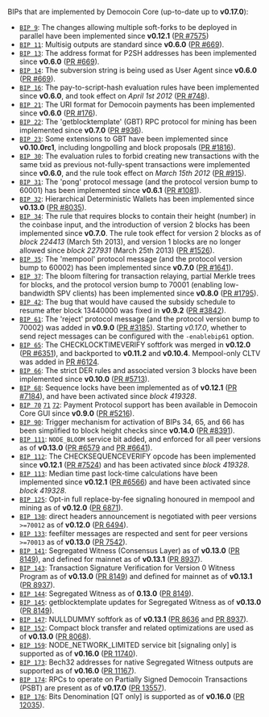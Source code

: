BIPs that are implemented by Democoin Core (up-to-date up to **v0.17.0**):

* [`BIP 9`](https://github.com/democoin/bips/blob/master/bip-0009.mediawiki): The changes allowing multiple soft-forks to be deployed in parallel have been implemented since **v0.12.1**  ([PR #7575](https://github.com/democoin/democoin/pull/7575))
* [`BIP 11`](https://github.com/democoin/bips/blob/master/bip-0011.mediawiki): Multisig outputs are standard since **v0.6.0** ([PR #669](https://github.com/democoin/democoin/pull/669)).
* [`BIP 13`](https://github.com/democoin/bips/blob/master/bip-0013.mediawiki): The address format for P2SH addresses has been implemented since **v0.6.0** ([PR #669](https://github.com/democoin/democoin/pull/669)).
* [`BIP 14`](https://github.com/democoin/bips/blob/master/bip-0014.mediawiki): The subversion string is being used as User Agent since **v0.6.0** ([PR #669](https://github.com/democoin/democoin/pull/669)).
* [`BIP 16`](https://github.com/democoin/bips/blob/master/bip-0016.mediawiki): The pay-to-script-hash evaluation rules have been implemented since **v0.6.0**, and took effect on *April 1st 2012* ([PR #748](https://github.com/democoin/democoin/pull/748)).
* [`BIP 21`](https://github.com/democoin/bips/blob/master/bip-0021.mediawiki): The URI format for Democoin payments has been implemented since **v0.6.0** ([PR #176](https://github.com/democoin/democoin/pull/176)).
* [`BIP 22`](https://github.com/democoin/bips/blob/master/bip-0022.mediawiki): The 'getblocktemplate' (GBT) RPC protocol for mining has been implemented since **v0.7.0** ([PR #936](https://github.com/democoin/democoin/pull/936)).
* [`BIP 23`](https://github.com/democoin/bips/blob/master/bip-0023.mediawiki): Some extensions to GBT have been implemented since **v0.10.0rc1**, including longpolling and block proposals ([PR #1816](https://github.com/democoin/democoin/pull/1816)).
* [`BIP 30`](https://github.com/democoin/bips/blob/master/bip-0030.mediawiki): The evaluation rules to forbid creating new transactions with the same txid as previous not-fully-spent transactions were implemented since **v0.6.0**, and the rule took effect on *March 15th 2012* ([PR #915](https://github.com/democoin/democoin/pull/915)).
* [`BIP 31`](https://github.com/democoin/bips/blob/master/bip-0031.mediawiki): The 'pong' protocol message (and the protocol version bump to 60001) has been implemented since **v0.6.1** ([PR #1081](https://github.com/democoin/democoin/pull/1081)).
* [`BIP 32`](https://github.com/democoin/bips/blob/master/bip-0032.mediawiki): Hierarchical Deterministic Wallets has been implemented since **v0.13.0** ([PR #8035](https://github.com/democoin/democoin/pull/8035)).
* [`BIP 34`](https://github.com/democoin/bips/blob/master/bip-0034.mediawiki): The rule that requires blocks to contain their height (number) in the coinbase input, and the introduction of version 2 blocks has been implemented since **v0.7.0**. The rule took effect for version 2 blocks as of *block 224413* (March 5th 2013), and version 1 blocks are no longer allowed since *block 227931* (March 25th 2013) ([PR #1526](https://github.com/democoin/democoin/pull/1526)).
* [`BIP 35`](https://github.com/democoin/bips/blob/master/bip-0035.mediawiki): The 'mempool' protocol message (and the protocol version bump to 60002) has been implemented since **v0.7.0** ([PR #1641](https://github.com/democoin/democoin/pull/1641)).
* [`BIP 37`](https://github.com/democoin/bips/blob/master/bip-0037.mediawiki): The bloom filtering for transaction relaying, partial Merkle trees for blocks, and the protocol version bump to 70001 (enabling low-bandwidth SPV clients) has been implemented since **v0.8.0** ([PR #1795](https://github.com/democoin/democoin/pull/1795)).
* [`BIP 42`](https://github.com/democoin/bips/blob/master/bip-0042.mediawiki): The bug that would have caused the subsidy schedule to resume after block 13440000 was fixed in **v0.9.2** ([PR #3842](https://github.com/democoin/democoin/pull/3842)).
* [`BIP 61`](https://github.com/democoin/bips/blob/master/bip-0061.mediawiki): The 'reject' protocol message (and the protocol version bump to 70002) was added in **v0.9.0** ([PR #3185](https://github.com/democoin/democoin/pull/3185)). Starting *v0.17.0*, whether to send reject messages can be configured with the `-enablebip61` option.
* [`BIP 65`](https://github.com/democoin/bips/blob/master/bip-0065.mediawiki): The CHECKLOCKTIMEVERIFY softfork was merged in **v0.12.0** ([PR #6351](https://github.com/democoin/democoin/pull/6351)), and backported to **v0.11.2** and **v0.10.4**. Mempool-only CLTV was added in [PR #6124](https://github.com/democoin/democoin/pull/6124).
* [`BIP 66`](https://github.com/democoin/bips/blob/master/bip-0066.mediawiki): The strict DER rules and associated version 3 blocks have been implemented since **v0.10.0** ([PR #5713](https://github.com/democoin/democoin/pull/5713)).
* [`BIP 68`](https://github.com/democoin/bips/blob/master/bip-0068.mediawiki): Sequence locks have been implemented as of **v0.12.1**  ([PR #7184](https://github.com/democoin/democoin/pull/7184)), and have been activated since *block 419328*.
* [`BIP 70`](https://github.com/democoin/bips/blob/master/bip-0070.mediawiki) [`71`](https://github.com/democoin/bips/blob/master/bip-0071.mediawiki) [`72`](https://github.com/democoin/bips/blob/master/bip-0072.mediawiki): Payment Protocol support has been available in Democoin Core GUI since **v0.9.0** ([PR #5216](https://github.com/democoin/democoin/pull/5216)).
* [`BIP 90`](https://github.com/democoin/bips/blob/master/bip-0090.mediawiki): Trigger mechanism for activation of BIPs 34, 65, and 66 has been simplified to block height checks since **v0.14.0** ([PR #8391](https://github.com/democoin/democoin/pull/8391)).
* [`BIP 111`](https://github.com/democoin/bips/blob/master/bip-0111.mediawiki): `NODE_BLOOM` service bit added, and enforced for all peer versions as of **v0.13.0** ([PR #6579](https://github.com/democoin/democoin/pull/6579) and [PR #6641](https://github.com/democoin/democoin/pull/6641)).
* [`BIP 112`](https://github.com/democoin/bips/blob/master/bip-0112.mediawiki): The CHECKSEQUENCEVERIFY opcode has been implemented since **v0.12.1** ([PR #7524](https://github.com/democoin/democoin/pull/7524)) and has been activated since *block 419328*.
* [`BIP 113`](https://github.com/democoin/bips/blob/master/bip-0113.mediawiki): Median time past lock-time calculations have been implemented since **v0.12.1** ([PR #6566](https://github.com/democoin/democoin/pull/6566)) and have been activated since *block 419328*.
* [`BIP 125`](https://github.com/democoin/bips/blob/master/bip-0125.mediawiki): Opt-in full replace-by-fee signaling honoured in mempool and mining as of **v0.12.0** ([PR 6871](https://github.com/democoin/democoin/pull/6871)).
* [`BIP 130`](https://github.com/democoin/bips/blob/master/bip-0130.mediawiki): direct headers announcement is negotiated with peer versions `>=70012` as of **v0.12.0** ([PR 6494](https://github.com/democoin/democoin/pull/6494)).
* [`BIP 133`](https://github.com/democoin/bips/blob/master/bip-0133.mediawiki): feefilter messages are respected and sent for peer versions `>=70013` as of **v0.13.0** ([PR 7542](https://github.com/democoin/democoin/pull/7542)).
* [`BIP 141`](https://github.com/democoin/bips/blob/master/bip-0141.mediawiki): Segregated Witness (Consensus Layer) as of **v0.13.0** ([PR 8149](https://github.com/democoin/democoin/pull/8149)), and defined for mainnet as of **v0.13.1** ([PR 8937](https://github.com/democoin/democoin/pull/8937)).
* [`BIP 143`](https://github.com/democoin/bips/blob/master/bip-0143.mediawiki): Transaction Signature Verification for Version 0 Witness Program as of **v0.13.0** ([PR 8149](https://github.com/democoin/democoin/pull/8149)) and defined for mainnet as of **v0.13.1** ([PR 8937](https://github.com/democoin/democoin/pull/8937)).
* [`BIP 144`](https://github.com/democoin/bips/blob/master/bip-0144.mediawiki): Segregated Witness as of **0.13.0** ([PR 8149](https://github.com/democoin/democoin/pull/8149)).
* [`BIP 145`](https://github.com/democoin/bips/blob/master/bip-0145.mediawiki): getblocktemplate updates for Segregated Witness as of **v0.13.0** ([PR 8149](https://github.com/democoin/democoin/pull/8149)).
* [`BIP 147`](https://github.com/democoin/bips/blob/master/bip-0147.mediawiki): NULLDUMMY softfork as of **v0.13.1** ([PR 8636](https://github.com/democoin/democoin/pull/8636) and [PR 8937](https://github.com/democoin/democoin/pull/8937)).
* [`BIP 152`](https://github.com/democoin/bips/blob/master/bip-0152.mediawiki): Compact block transfer and related optimizations are used as of **v0.13.0** ([PR 8068](https://github.com/democoin/democoin/pull/8068)).
* [`BIP 159`](https://github.com/democoin/bips/blob/master/bip-0159.mediawiki): NODE_NETWORK_LIMITED service bit [signaling only] is supported as of **v0.16.0** ([PR 11740](https://github.com/democoin/democoin/pull/11740)).
* [`BIP 173`](https://github.com/democoin/bips/blob/master/bip-0173.mediawiki): Bech32 addresses for native Segregated Witness outputs are supported as of **v0.16.0** ([PR 11167](https://github.com/democoin/democoin/pull/11167)).
* [`BIP 174`](https://github.com/democoin/bips/blob/master/bip-0174.mediawiki): RPCs to operate on Partially Signed Democoin Transactions (PSBT) are present as of **v0.17.0** ([PR 13557](https://github.com/democoin/democoin/pull/13557)).
* [`BIP 176`](https://github.com/democoin/bips/blob/master/bip-0176.mediawiki): Bits Denomination [QT only] is supported as of **v0.16.0** ([PR 12035](https://github.com/democoin/democoin/pull/12035)).
